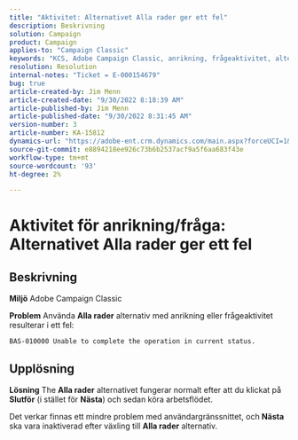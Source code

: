 ```yaml
---
title: "Aktivitet: Alternativet Alla rader ger ett fel"
description: Beskrivning
solution: Campaign
product: Campaign
applies-to: "Campaign Classic"
keywords: "KCS, Adobe Campaign Classic, anrikning, frågeaktivitet, alternativet Alla rader, fel"
resolution: Resolution
internal-notes: "Ticket = E-000154679"
bug: true
article-created-by: Jim Menn
article-created-date: "9/30/2022 8:18:39 AM"
article-published-by: Jim Menn
article-published-date: "9/30/2022 8:31:45 AM"
version-number: 3
article-number: KA-15812
dynamics-url: "https://adobe-ent.crm.dynamics.com/main.aspx?forceUCI=1&pagetype=entityrecord&etn=knowledgearticle&id=85aa3c7c-9840-ed11-9db1-0022480866ad"
source-git-commit: e8894218ee926c73b6b2537acf9a5f6aa683f43e
workflow-type: tm+mt
source-wordcount: '93'
ht-degree: 2%

---
```


# Aktivitet för anrikning/fråga: Alternativet Alla rader ger ett fel

## Beskrivning


<b>Miljö</b>
Adobe Campaign Classic

<b>Problem</b>
Använda <b>Alla rader</b> alternativ med anrikning eller frågeaktivitet resulterar i ett fel:


```
BAS-010000 Unable to complete the operation in current status.
```



## Upplösning


<b>Lösning</b>
The <b>Alla rader</b> alternativet fungerar normalt efter att du klickat på <b>Slutför</b> (i stället för <b>Nästa</b>) och sedan köra arbetsflödet.

Det verkar finnas ett mindre problem med användargränssnittet, och <b>Nästa</b> ska vara inaktiverad efter växling till <b>Alla rader</b> alternativ.

